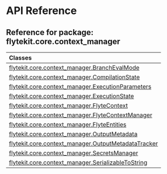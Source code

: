 # API Reference

## Reference for package: flytekit.core.context_manager

| Classes  |
| :------------- |
| [flytekit.core.context_manager.BranchEvalMode](flytekit_core_context_manager_branchevalmode) |
| [flytekit.core.context_manager.CompilationState](flytekit_core_context_manager_compilationstate) |
| [flytekit.core.context_manager.ExecutionParameters](flytekit_core_context_manager_executionparameters) |
| [flytekit.core.context_manager.ExecutionState](flytekit_core_context_manager_executionstate) |
| [flytekit.core.context_manager.FlyteContext](flytekit_core_context_manager_flytecontext) |
| [flytekit.core.context_manager.FlyteContextManager](flytekit_core_context_manager_flytecontextmanager) |
| [flytekit.core.context_manager.FlyteEntities](flytekit_core_context_manager_flyteentities) |
| [flytekit.core.context_manager.OutputMetadata](flytekit_core_context_manager_outputmetadata) |
| [flytekit.core.context_manager.OutputMetadataTracker](flytekit_core_context_manager_outputmetadatatracker) |
| [flytekit.core.context_manager.SecretsManager](flytekit_core_context_manager_secretsmanager) |
| [flytekit.core.context_manager.SerializableToString](flytekit_core_context_manager_serializabletostring) |
